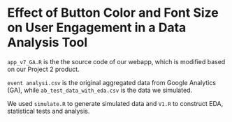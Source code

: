 # Effect of Button Color and Font Size on User Engagement in a Data Analysis Tool
`app_v7_GA.R` is the the source code of our webapp, which is modified based on our Project 2 product.

`event analysi.csv` is the original aggregated data from Google Analytics (GA), while `ab_test_data_with_eda.csv` is the data we simulated.

We used `simulate.R` to generate simulated data and `V1.R` to construct EDA, statistical tests and analysis.
